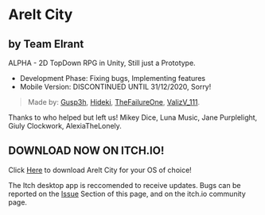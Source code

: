 # Arelt City
## by Team Elrant

ALPHA - 2D TopDown RPG in Unity, Still just a Prototype.


- Development Phase: Fixing bugs, Implementing features
- Mobile Version: DISCONTINUED UNTIL 31/12/2020, Sorry!

> Made by: [Gusp3h](https://twitter.com/Gusp3h), [Hideki](https://www.youtube.com/channel/UCAy70ymYH-zoRg-nNT_SzvQ), [TheFailureOne](https://twitter.com/one_failure), [ValizV_111](https://twitter.com/1ValizV11). 

Thanks to who helped but left us!  Mikey Dice, Luna Music, Jane Purplelight, Giuly Clockwork, AlexiaTheLonely.

## DOWNLOAD NOW ON ITCH.IO!
Click [Here](https://thatteamelrant.itch.io/areltcity) to download Arelt City for your OS of choice!

The Itch desktop app is reccomended to receive updates.
Bugs can be reported on the [Issue](https://github.com/ThatTeamElrant/AreltCity/issues) Section of this page, and on the itch.io community page.
